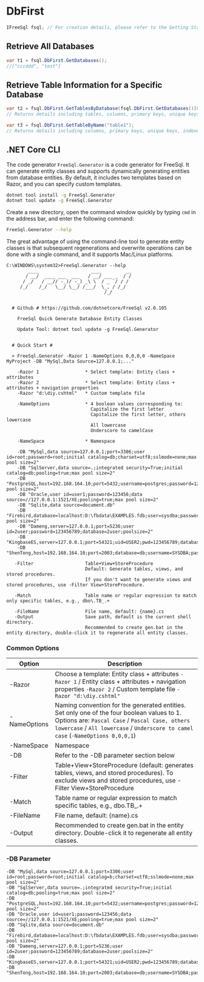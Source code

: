 # DbFirst

```csharp
IFreeSql fsql; // For creation details, please refer to the Getting Started documentation
```

## Retrieve All Databases

```csharp
var t1 = fsql.DbFirst.GetDatabases();
//["cccddd", "test"]
```

## Retrieve Table Information for a Specific Database

```csharp
var t2 = fsql.DbFirst.GetTablesByDatabase(fsql.DbFirst.GetDatabases()[0]);
// Returns details including tables, columns, primary keys, unique keys, indexes, foreign keys, comments, etc.

var t3 = fsql.DbFirst.GetTableByName("table1");
// Returns details including columns, primary keys, unique keys, indexes, comments, etc.
```

## .NET Core CLI

The code generator `FreeSql.Generator` is a code generator for FreeSql. It can generate entity classes and supports dynamically generating entities from database entities. By default, it includes two templates based on Razor, and you can specify custom templates.

```bash
dotnet tool install -g FreeSql.Generator
dotnet tool update -g FreeSql.Generator
```

Create a new directory, open the command window quickly by typing `cmd` in the address bar, and enter the following command:

```bash
FreeSql.Generator --help
```

The great advantage of using the command-line tool to generate entity classes is that subsequent regenerations and overwrite operations can be done with a single command, and it supports Mac/Linux platforms.

```
C:\WINDOWS\system32>FreeSql.Generator --help
        ____                   ____         __
       / __/  ____ ___  ___   / __/ ___ _  / /
      / _/   / __// -_)/ -_) _\ \  / _ `/ / /
     /_/    /_/   \__/ \__/ /___/  \_, / /_/
                                    /_/


  # Github # https://github.com/dotnetcore/FreeSql v2.0.105

    FreeSql Quick Generate Database Entity Classes

    Update Tool: dotnet tool update -g FreeSql.Generator


  # Quick Start #

  > FreeSql.Generator -Razor 1 -NameOptions 0,0,0,0 -NameSpace MyProject -DB "MySql,Data Source=127.0.0.1;..."

    -Razor 1                 * Select template: Entity class + attributes
    -Razor 2                 * Select template: Entity class + attributes + navigation properties
    -Razor "d:\diy.cshtml"   * Custom template file

    -NameOptions             * 4 boolean values corresponding to:
                               Capitalize the first letter
                               Capitalize the first letter, others lowercase
                               All lowercase
                               Underscore to camelCase

    -NameSpace               * Namespace

    -DB "MySql,data source=127.0.0.1;port=3306;user id=root;password=root;initial catalog=db;charset=utf8;sslmode=none;max pool size=2"
    -DB "SqlServer,data source=.;integrated security=True;initial catalog=db;pooling=true;max pool size=2"
    -DB "PostgreSQL,host=192.168.164.10;port=5432;username=postgres;password=123456;database=db;pooling=true;maximum pool size=2"
    -DB "Oracle,user id=user1;password=123456;data source=//127.0.0.1:1521/XE;pooling=true;max pool size=2"
    -DB "Sqlite,data source=document.db"
    -DB "Firebird,database=localhost:D:\fbdata\EXAMPLES.fdb;user=sysdba;password=123456;max pool size=2"
    -DB "Dameng,server=127.0.0.1;port=5236;user id=2user;password=123456789;database=2user;poolsize=2"
    -DB "KingbaseES,server=127.0.0.1;port=54321;uid=USER2;pwd=123456789;database=db"
    -DB "ShenTong,host=192.168.164.10;port=2003;database=db;username=SYSDBA;password=szoscar55;maxpoolsize=2"

   -Filter                   Table+View+StoreProcedure
                             Default: Generate tables, views, and stored procedures.
                             If you don't want to generate views and stored procedures, use -Filter View+StoreProcedure.

   -Match                    Table name or regular expression to match only specific tables, e.g., dbo\.TB_.+

   -FileName                 File name, default: {name}.cs
   -Output                   Save path, default is the current shell directory.
                             Recommended to create gen.bat in the entity directory, double-click it to regenerate all entity classes.
```

### Common Options

| Option        | Description                                                                                                                                             |
|---------------|---------------------------------------------------------------------------------------------------------------------------------------------------------|
| -Razor        | Choose a template: Entity class + attributes `-Razor 1` / Entity class + attributes + navigation properties `-Razor 2` / Custom template file `-Razor "d:\diy.cshtml"` |
| -NameOptions  | Naming convention for the generated entities. Set only one of the four boolean values to 1. Options are: `Pascal Case` / `Pascal Case, others lowercase` / `All lowercase` / `Underscore to camel case` (`-NameOptions 0,0,0,1`) |
| -NameSpace    | Namespace                                                                                                                                               |
| -DB           | Refer to the -DB parameter section below                                                                                                                 |
| -Filter       | Table+View+StoreProcedure (default: generates tables, views, and stored procedures). To exclude views and stored procedures, use -Filter View+StoreProcedure |
| -Match        | Table name or regular expression to match specific tables, e.g., dbo\.TB_.+                                                                             |
| -FileName     | File name, default: {name}.cs                                                                                                                            |
| -Output       | Recommended to create gen.bat in the entity directory. Double-click it to regenerate all entity classes.                                                |

### -DB Parameter

```
-DB "MySql,data source=127.0.0.1;port=3306;user id=root;password=root;initial catalog=b;charset=utf8;sslmode=none;max pool size=2"
-DB "SqlServer,data source=.;integrated security=True;initial catalog=db;pooling=true;max pool size=2"
-DB "PostgreSQL,host=192.168.164.10;port=5432;username=postgres;password=123456;database=db;pooling=true;maximum pool size=2"
-DB "Oracle,user id=user1;password=123456;data source=//127.0.0.1:1521/XE;pooling=true;max pool size=2"
-DB "Sqlite,data source=document.db"
-DB "Firebird,database=localhost:D:\fbdata\EXAMPLES.fdb;user=sysdba;password=123456;max pool size=2"
-DB "Dameng,server=127.0.0.1;port=5236;user id=2user;password=123456789;database=2user;poolsize=2"
-DB "KingbaseES,server=127.0.0.1;port=54321;uid=USER2;pwd=123456789;database=db"
-DB "ShenTong,host=192.168.164.10;port=2003;database=db;username=SYSDBA;password=szoscar55;maxpoolsize=2"
```
